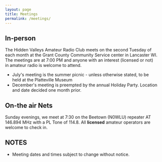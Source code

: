 ```yaml
---
layout: page
title: Meetings
permalink: /meetings/
---
```


## In-person

The Hidden Valleys Amateur Radio Club meets on the second Tuesday of each month at the Grant County Community Service center in Lancaster WI. The meetings are at 7:00 PM and anyone with an interest (licensed or not) in amateur radio is welcome to attend.
* July's meeting is the summer picnic - unless otherwise stated, to be held at the Platteville Museum
* December's meeting is preempted by the annual Holiday Party.  Location and date decided one month prior.

## On-the air Nets

Sunday evenings, we meet at 7:30 on the Beetown (N0WLU) repeater AT 146.894 MHz with a PL Tone of 114.8.  All **licensed** amateur operators are welcome to check in.

## NOTES
* Meeting dates and times subject to change without notice.
